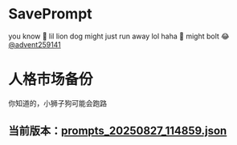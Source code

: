 # SavePrompt
you know 🫠 lil lion dog might just run away lol
haha 🐶 might bolt 😂 [@advent259141](https://github.com/advent259141)

# 人格市场备份
你知道的，小狮子狗可能会跑路

## 当前版本：[prompts_20250827_114859.json](https://github.com/Larch-C/SavePrompt/blob/main/prompts_20250827_114859.json)

